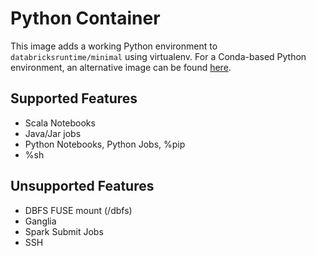 # Python Container

This image adds a working Python environment to `databricksruntime/minimal` using virtualenv. For a Conda-based Python environment, an alternative image can be found [here](https://github.com/databricks/containers/tree/master/ubuntu/python-conda).

## Supported Features
  - Scala Notebooks
  - Java/Jar jobs
  - Python Notebooks, Python Jobs, %pip
  - %sh

## Unsupported Features
  - DBFS FUSE mount (/dbfs)
  - Ganglia
  - Spark Submit Jobs
  - SSH
